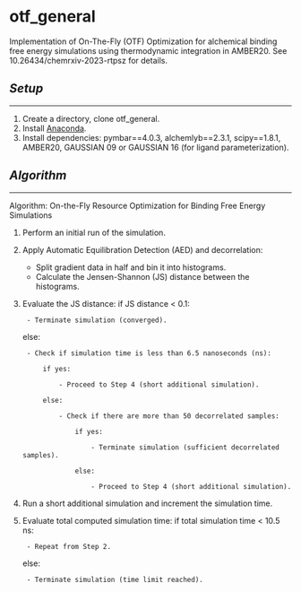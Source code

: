 # otf_general

Implementation of On-The-Fly (OTF) Optimization for alchemical binding free energy simulations using thermodynamic integration in AMBER20. See 10.26434/chemrxiv-2023-rtpsz for details.

## ***Setup***
***

1. Create a directory, clone otf_general.
2. Install [Anaconda](https://docs.anaconda.com/anaconda/install/).
3. Install dependencies: pymbar==4.0.3, alchemlyb==2.3.1, scipy==1.8.1, AMBER20, GAUSSIAN 09 or GAUSSIAN 16 (for ligand parameterization).


## ***Algorithm***
***

Algorithm: On-the-Fly Resource Optimization for Binding Free Energy Simulations

1. Perform an initial run of the simulation.

2. Apply Automatic Equilibration Detection (AED) and decorrelation:
    - Split gradient data in half and bin it into histograms.
    - Calculate the Jensen-Shannon (JS) distance between the histograms.

3. Evaluate the JS distance:
    if JS distance < 0.1:
   
        - Terminate simulation (converged).
    else:
   
        - Check if simulation time is less than 6.5 nanoseconds (ns):
   
            if yes:
   
                - Proceed to Step 4 (short additional simulation).
   
            else:
   
                - Check if there are more than 50 decorrelated samples:
   
                    if yes:
   
                        - Terminate simulation (sufficient decorrelated samples).
   
                    else:
   
                        - Proceed to Step 4 (short additional simulation).

5. Run a short additional simulation and increment the simulation time.

6. Evaluate total computed simulation time:
    if total simulation time < 10.5 ns:
   
        - Repeat from Step 2.

   else:
   
        - Terminate simulation (time limit reached).
